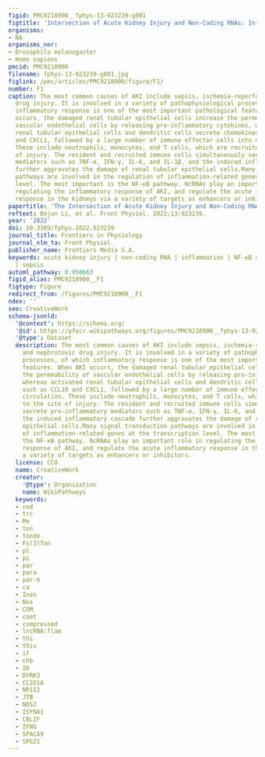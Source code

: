 ```yaml
---
figid: PMC9218900__fphys-13-923239-g001
figtitle: 'Intersection of Acute Kidney Injury and Non-Coding RNAs: Inflammation'
organisms:
- NA
organisms_ner:
- Drosophila melanogaster
- Homo sapiens
pmcid: PMC9218900
filename: fphys-13-923239-g001.jpg
figlink: /pmc/articles/PMC9218900/figure/F1/
number: F1
caption: The most common causes of AKI include sepsis, ischemia-reperfusion, and nephrotoxic
  drug injury. It is involved in a variety of pathophysiological processes, of which
  inflammatory response is one of the most important pathological features. When AKI
  occurs, the damaged renal tubular epithelial cells increase the permeability of
  vascular endothelial cells by releasing pro-inflammatory cytokines, whereas activated
  renal tubular epithelial cells and dendritic cells secrete chemokines such as CCL10
  and CXCL1, followed by a large number of immune effector cells into circulation.
  These include neutrophils, monocytes, and T cells, which are recruited to the site
  of injury. The resident and recruited immune cells simultaneously secrete pro-inflammatory
  mediators such as TNF-α, IFN-γ, IL-6, and IL-1β, and the induced inflammatory cascade
  further aggravates the damage of renal tubular epithelial cells.Many signal transduction
  pathways are involved in the regulation of inflammation-related genes at the transcription
  level. The most important is the NF-κB pathway. NcRNAs play an important role in
  regulating the inflammatory response of AKI, and regulate the acute inflammatory
  response in the kidneys via a variety of targets as enhancers or inhibitors.
papertitle: 'The Intersection of Acute Kidney Injury and Non-Coding RNAs: Inflammation.'
reftext: Bojun Li, et al. Front Physiol. 2022;13:923239.
year: '2022'
doi: 10.3389/fphys.2022.923239
journal_title: Frontiers in Physiology
journal_nlm_ta: Front Physiol
publisher_name: Frontiers Media S.A.
keywords: acute kidney injury | non-coding RNA | inflammation | NF-κB signaling pathway
  | sepsis
automl_pathway: 0.950663
figid_alias: PMC9218900__F1
figtype: Figure
redirect_from: /figures/PMC9218900__F1
ndex: ''
seo: CreativeWork
schema-jsonld:
  '@context': https://schema.org/
  '@id': https://pfocr.wikipathways.org/figures/PMC9218900__fphys-13-923239-g001.html
  '@type': Dataset
  description: The most common causes of AKI include sepsis, ischemia-reperfusion,
    and nephrotoxic drug injury. It is involved in a variety of pathophysiological
    processes, of which inflammatory response is one of the most important pathological
    features. When AKI occurs, the damaged renal tubular epithelial cells increase
    the permeability of vascular endothelial cells by releasing pro-inflammatory cytokines,
    whereas activated renal tubular epithelial cells and dendritic cells secrete chemokines
    such as CCL10 and CXCL1, followed by a large number of immune effector cells into
    circulation. These include neutrophils, monocytes, and T cells, which are recruited
    to the site of injury. The resident and recruited immune cells simultaneously
    secrete pro-inflammatory mediators such as TNF-α, IFN-γ, IL-6, and IL-1β, and
    the induced inflammatory cascade further aggravates the damage of renal tubular
    epithelial cells.Many signal transduction pathways are involved in the regulation
    of inflammation-related genes at the transcription level. The most important is
    the NF-κB pathway. NcRNAs play an important role in regulating the inflammatory
    response of AKI, and regulate the acute inflammatory response in the kidneys via
    a variety of targets as enhancers or inhibitors.
  license: CC0
  name: CreativeWork
  creator:
    '@type': Organization
    name: WikiPathways
  keywords:
  - red
  - trc
  - Me
  - ton
  - tondo
  - Fs(3)Ton
  - pl
  - pi
  - par
  - para
  - par-6
  - ca
  - Inos
  - Nos
  - COM
  - comt
  - compressed
  - lncRNA:flam
  - thi
  - thiv
  - if
  - chb
  - IK
  - DYRK3
  - CC2D1A
  - NR1I2
  - JTB
  - NOS2
  - ISYNA1
  - CBLIF
  - IFNG
  - SPACA9
  - SPG21
---
```

